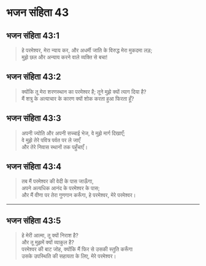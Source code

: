 # भजन संहिता 43

## भजन संहिता 43:1

> हे परमेश्वर, मेरा न्याय कर, और अधर्मी जाति के विरुद्ध मेरा मुकदमा लड़;  
> मुझे छल और अन्याय करने वाले व्यक्ति से बचा!

## भजन संहिता 43:2

> क्योंकि तू मेरा शरणस्थान का परमेश्वर है; तूने मुझे क्यों त्याग दिया है?  
> मैं शत्रु के अत्याचार के कारण क्यों शोक करता हुआ फिरता हूँ?

## भजन संहिता 43:3

> अपनी ज्योति और अपनी सच्चाई भेज, वे मुझे मार्ग दिखाएँ;  
> वे मुझे तेरे पवित्र पर्वत पर ले जाएँ  
> और तेरे निवास स्थानों तक पहुँचाएँ।

## भजन संहिता 43:4

> तब मैं परमेश्वर की वेदी के पास जाऊँगा,  
> अपने अत्यधिक आनंद के परमेश्वर के पास;  
> और मैं वीणा पर तेरा गुणगान करूँगा, हे परमेश्वर, मेरे परमेश्वर।

---

## भजन संहिता 43:5

> हे मेरी आत्मा, तू क्यों निराश है?  
> और तू मुझमें क्यों व्याकुल है?  
> परमेश्वर की बाट जोह, क्योंकि मैं फिर से उसकी स्तुति करूँगा  
> उसके उपस्थिति की सहायता के लिए, मेरे परमेश्वर।
